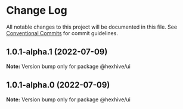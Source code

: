 # Change Log

All notable changes to this project will be documented in this file.
See [Conventional Commits](https://conventionalcommits.org) for commit guidelines.

## 1.0.1-alpha.1 (2022-07-09)

**Note:** Version bump only for package @hexhive/ui





## 1.0.1-alpha.0 (2022-07-09)

**Note:** Version bump only for package @hexhive/ui
